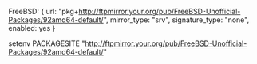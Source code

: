 FreeBSD: {
	url: "pkg+http://ftpmirror.your.org/pub/FreeBSD-Unofficial-Packages/92amd64-default/",
	mirror_type: "srv",
	signature_type: "none",
	enabled: yes
}

setenv PACKAGESITE "http://ftpmirror.your.org/pub/FreeBSD-Unofficial-Packages/92amd64-default/"
